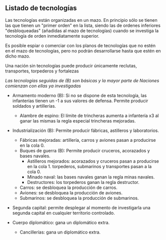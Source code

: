 ## Listado de tecnologías

Las tecnologías están organizadas en un mazo. En principio sólo se tienen las que tienen un "primer orden" en la lista, siendo las de ordenes inferiores "desbloqueadas" (añadidas al mazo de tecnologías) cuando se investiga la tecnología de orden inmediatamente superior.

Es posible espiar o comerciar con los planos de tecnologías que no estén en el mazo de tecnologías, pero no podrán desarrollarse hasta que estén en dicho mazo.

Una nación sin tecnologías puede producir únicamente reclutas, transportes, torpederos y fortalezas

*Las tecnologías seguidas de (B) son básicas y la mayor parte de Naciones comienzan con ellas ya investigadas*

- Armamento moderno (B): Si no se dispone de esta tecnología, las infanterías tienen un -1 a sus valores de defensa. Permite producir soldados y artillerías.
    - Alambre de espino: El límite de trincheras aumenta a infantería x3 al ganar las mismas la regla especial trincheras mejoradas.
    
- Industrialización (B): Permite producir fábricas, astilleros y laboratorios.
    - Fábricas mejoradas: artillería, carros y aviones pasan a producirse en la cola 0.
    - Buques de guerra (B): Permite producir cruceros, acorazados y bases navales.
        - Astilleros mejorados: acorazados y cruceros pasan a producirse en la cola 1. torpederos, submarinos y transportes pasan a la cola 0.
        - Minado naval: las bases navales ganan la regla minas navales.
        - Destructores: los torpederos ganan la regla destructor.
    - Carros: se desbloquea la producción de carros.
    - Aviones: se desbloquea la producción de aviones.
    - Submarinos: se desbloquea la producción de submarinos.
    
- Segunda capital: permite desplegar al momento de investigarla una segunda capital en cualquier territorio controlado.

- Cuerpo diplomático: gana un diplomático extra.
    - Cancillerías: gana un diplomático extra.